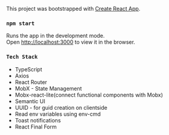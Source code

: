 This project was bootstrapped with [Create React App](https://github.com/facebook/create-react-app).

### `npm start`

Runs the app in the development mode.<br />
Open [http://localhost:3000](http://localhost:3000) to view it in the browser.

### `Tech Stack`

<ul>
<li>TypeScript</li>
<li>Axios</li>
<li>React Router</li>
<li>MobX - State Management</li>
<li>Mobx-react-lite(connect functional components with Mobx)</li>
<li>Semantic UI</li>
<li>UUID - for guid creation on clientside</li>
<li>Read env variables using env-cmd</li>
<li>Toast notifications</li>
<li>React Final Form</li>
</ul>
